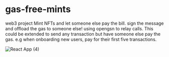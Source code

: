# gas-free-mints 
web3 project
Mint NFTs and let someone else pay the bill. sign the message and offload the gas to someone else! using opengsn to relay calls. This could be extended to send any transaction but have someone else pay the gas. e.g when onboarding new users, pay for their first five transactions. 

![React App (4)](https://user-images.githubusercontent.com/98053458/158665524-5e931bda-4e9b-4ede-b28e-9c53a2e09f8d.png)
